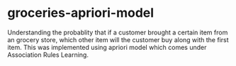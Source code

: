 # groceries-apriori-model
Understanding the probablity that if a customer brought a certain item from an grocery store, which other item will the customer buy along with the first item. This was implemented using apriori model which comes under Association Rules Learning.
